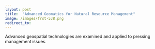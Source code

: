 ```yaml
---
layout: post
title:  "Advanced Geomatics for Natural Resource Management"
image: /images/frst-538.png
redirect_to: 
---
```


Advanced geospatial technologies are examined and applied to pressing management issues.